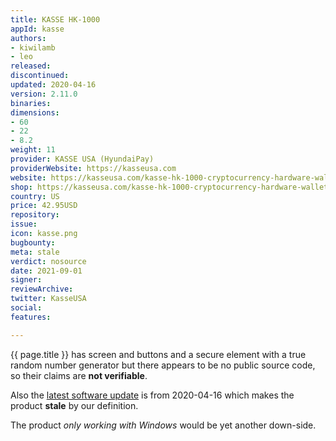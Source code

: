 ```yaml
---
title: KASSE HK-1000
appId: kasse
authors:
- kiwilamb
- leo
released: 
discontinued: 
updated: 2020-04-16
version: 2.11.0
binaries: 
dimensions:
- 60
- 22
- 8.2
weight: 11
provider: KASSE USA (HyundaiPay)
providerWebsite: https://kasseusa.com
website: https://kasseusa.com/kasse-hk-1000-cryptocurrency-hardware-wallet/
shop: https://kasseusa.com/kasse-hk-1000-cryptocurrency-hardware-wallet/
country: US
price: 42.95USD
repository: 
issue: 
icon: kasse.png
bugbounty: 
meta: stale
verdict: nosource
date: 2021-09-01
signer: 
reviewArchive: 
twitter: KasseUSA
social: 
features: 

---
```


{{ page.title }} has screen and buttons and a secure element with a true
random number generator but there appears to be no public source code, so their
claims are **not verifiable**.

Also the [latest software update](https://kasseusa.com/software/) is from
2020-04-16 which makes the product **stale** by our definition.

The product *only working with Windows* would be yet another down-side.
